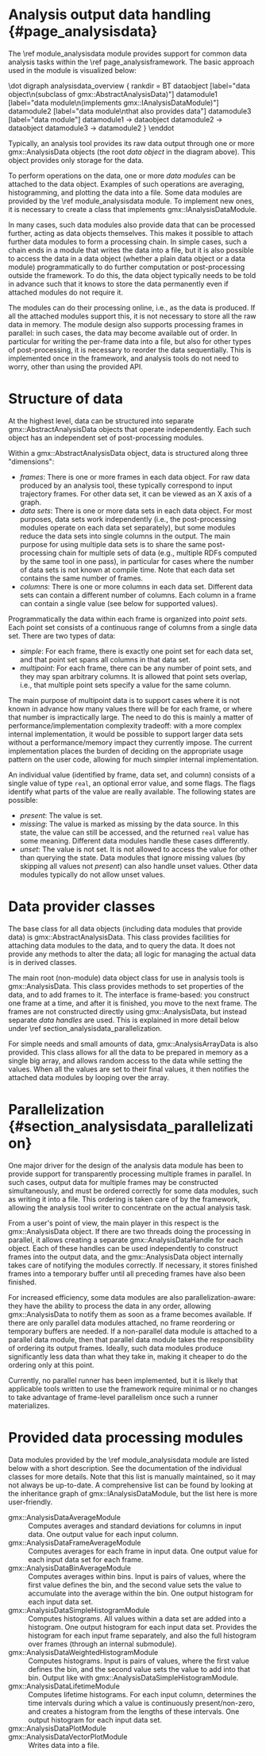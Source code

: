 Analysis output data handling {#page_analysisdata}
=============================

The \ref module_analysisdata module provides support for common data analysis
tasks within the \ref page_analysisframework.  The basic approach used in the
module is visualized below:

\dot
  digraph analysisdata_overview {
    rankdir = BT
    dataobject [label="data object\n(subclass of gmx::AbstractAnalysisData)"]
    datamodule1 [label="data module\n(implements gmx::IAnalysisDataModule)"]
    datamodule2 [label="data module\nthat also provides data"]
    datamodule3 [label="data module"]
    datamodule1 -> dataobject
    datamodule2 -> dataobject
    datamodule3 -> datamodule2
  }
\enddot

Typically, an analysis tool provides its raw data output through one or more
gmx::AnalysisData objects (the root _data object_ in the diagram above).
This object provides only storage for the data.

To perform operations on the data, one or more _data modules_ can be attached
to the data object.  Examples of such operations are averaging, histogramming,
and plotting the data into a file.  Some data modules are provided by the \ref
module_analysisdata module.  To implement new ones, it is necessary to create a
class that implements gmx::IAnalysisDataModule.

In many cases, such data modules also provide data that can be processed
further, acting as data objects themselves.  This makes it possible to attach
further data modules to form a processing chain.  In simple cases, such a chain
ends in a module that writes the data into a file, but it is also possible to
access the data in a data object (whether a plain data object or a data module)
programmatically to do further computation or post-processing outside the
framework.  To do this, the data object typically needs to be told in advance
such that it knows to store the data permanently even if attached modules do
not require it.

The modules can do their processing online, i.e., as the data is produced.
If all the attached modules support this, it is not necessary to store all the
raw data in memory.  The module design also supports processing frames in
parallel: in such cases, the data may become available out of order.  In
particular for writing the per-frame data into a file, but also for other types
of post-processing, it is necessary to reorder the data sequentially.  This is
implemented once in the framework, and analysis tools do not need to worry,
other than using the provided API.


Structure of data
=================

At the highest level, data can be structured into separate
gmx::AbstractAnalysisData objects that operate independently.  Each such object
has an independent set of post-processing modules.

Within a gmx::AbstractAnalysisData object, data is structured along three
"dimensions":

 - _frames_: There is one or more frames in each data object.  For raw data
   produced by an analysis tool, these typically correspond to input trajectory
   frames.  For other data set, it can be viewed as an X axis of a graph.
 - _data sets_: There is one or more data sets in each data object.  For most
   purposes, data sets work independently (i.e., the post-processing modules
   operate on each data set separately), but some modules reduce the data sets
   into single columns in the output.  The main purpose for using multiple data
   sets is to share the same post-processing chain for multiple sets of data
   (e.g., multiple RDFs computed by the same tool in one pass), in particular
   for cases where the number of data sets is not known at compile time.
   Note that each data set contains the same number of frames.
 - _columns_: There is one or more columns in each data set.  Different data
   sets can contain a different number of columns.  Each column in a frame can
   contain a single value (see below for supported values).

Programmatically the data within each frame is organized into _point sets_.
Each point set consists of a continuous range of columns from a single data
set.  There are two types of data:

 - _simple_: For each frame, there is exactly one point set for each data set,
   and that point set spans all columns in that data set.
 - _multipoint_: For each frame, there can be any number of point sets, and
   they may span arbitrary columns.  It is allowed that point sets overlap,
   i.e., that multiple point sets specify a value for the same column.

The main purpose of multipoint data is to support cases where it is not known
in advance how many values there will be for each frame, or where that number
is impractically large.  The need to do this is mainly a matter of
performance/implementation complexity tradeoff: with a more complex internal
implementation, it would be possible to support larger data sets without a
performance/memory impact they currently impose.  The current implementation
places the burden of deciding on the appropriate usage pattern on the user
code, allowing for much simpler internal implementation.

An individual value (identified by frame, data set, and column) consists of a
single value of type `real`, an optional error value, and some flags.
The flags identify what parts of the value are really available.  The following
states are possible:
 - _present_: The value is set.
 - _missing_: The value is marked as missing by the data source.  In this
   state, the value can still be accessed, and the returned `real` value has
   some meaning.  Different data modules handle these cases differently.
 - _unset_: The value is not set.  It is not allowed to access the value for
   other than querying the state.  Data modules that ignore missing values
   (by skipping all values not _present_) can also handle unset values.
   Other data modules typically do not allow unset values.


Data provider classes
=====================

The base class for all data objects (including data modules that provide data)
is gmx::AbstractAnalysisData.  This class provides facilities for attaching
data modules to the data, and to query the data.  It does not provide any
methods to alter the data; all logic for managing the actual data is in derived
classes.

The main root (non-module) data object class for use in analysis tools is
gmx::AnalysisData.  This class provides methods to set properties of the data,
and to add frames to it.  The interface is frame-based: you construct one frame
at a time, and after it is finished, you move to the next frame.  The frames
are not constructed directly using gmx::AnalysisData, but instead separate
_data handles_ are used.  This is explained in more detail below under
\ref section_analysisdata_parallelization.

For simple needs and small amounts of data, gmx::AnalysisArrayData is also
provided.  This class allows for all the data to be prepared in memory as a
single big array, and allows random access to the data while setting the
values.  When all the values are set to their final values, it then notifies
the attached data modules by looping over the array.


Parallelization {#section_analysisdata_parallelization}
===============

One major driver for the design of the analysis data module has been to provide
support for transparently processing multiple frames in parallel.  In such
cases, output data for multiple frames may be constructed simultaneously, and
must be ordered correctly for some data modules, such as writing it into a
file.  This ordering is taken care of by the framework, allowing the analysis
tool writer to concentrate on the actual analysis task.

From a user's point of view, the main player in this respect is the
gmx::AnalysisData object.  If there are two threads doing the processing in
parallel, it allows creating a separate gmx::AnalysisDataHandle for each
object.  Each of these handles can be used independently to construct frames
into the output data, and the gmx::AnalysisData object internally takes care of
notifying the modules correctly.  If necessary, it stores finished frames into
a temporary buffer until all preceding frames have also been finished.

For increased efficiency, some data modules are also parallelization-aware:
they have the ability to process the data in any order, allowing
gmx::AnalysisData to notify them as soon as a frame becomes available.
If there are only parallel data modules attached, no frame reordering or
temporary buffers are needed.  If a non-parallel data module is attached to a
parallel data module, then that parallel data module takes the responsibility
of ordering its output frames.  Ideally, such data modules produce
significantly less data than what they take in, making it cheaper to do the
ordering only at this point.

Currently, no parallel runner has been implemented, but it is likely that
applicable tools written to use the framework require minimal or no changes to
take advantage of frame-level parallelism once such a runner materializes.


Provided data processing modules
================================

Data modules provided by the \ref module_analysisdata module are listed below
with a short description.  See the documentation of the individual classes for
more details.
Note that this list is manually maintained, so it may not always be up-to-date.
A comprehensive list can be found by looking at the inheritance graph of
gmx::IAnalysisDataModule, but the list here is more user-friendly.

<dl>
<dt>gmx::AnalysisDataAverageModule</dt>
<dd>
Computes averages and standard deviations for columns in input data.
One output value for each input column.
</dd>
<dt>gmx::AnalysisDataFrameAverageModule</dt>
<dd>
Computes averages for each frame in input data.
One output value for each input data set for each frame.
</dd>
<dt>gmx::AnalysisDataBinAverageModule</dt>
<dd>
Computes averages within bins.  Input is pairs of values, where the first
value defines the bin, and the second value sets the value to accumulate into
the average within the bin.
One output histogram for each input data set.
</dd>
<dt>gmx::AnalysisDataSimpleHistogramModule</dt>
<dd>
Computes histograms.  All values within a data set are added into a histogram.
One output histogram for each input data set.
Provides the histogram for each input frame separately, and also the full
histogram over frames (through an internal submodule).
</dd>
<dt>gmx::AnalysisDataWeightedHistogramModule</dt>
<dd>
Computes histograms.  Input is pairs of values, where the first value defines
the bin, and the second value sets the value to add into that bin.
Output like with gmx::AnalysisDataSimpleHistogramModule.
</dd>
<dt>gmx::AnalysisDataLifetimeModule</dt>
<dd>
Computes lifetime histograms.  For each input column, determines the time
intervals during which a value is continuously present/non-zero, and creates a
histogram from the lengths of these intervals.
One output histogram for each input data set.
</dd>
<dt>gmx::AnalysisDataPlotModule</dt>
<dt>gmx::AnalysisDataVectorPlotModule</dt>
<dd>
Writes data into a file.
</dd>
</dl>
